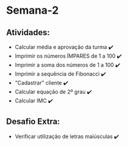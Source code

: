 # Semana-2
## Atividades:

- Calcular média e aprovação da turma ✔️
- Imprimir os números ÍMPARES de 1 a 100 ✔️
- Imprimir a soma dos números de 1 a 100 ✔️
- Imprimir a sequência de Fibonacci ✔️
- "Cadastrar" cliente ✔️
- Calcular equação de 2º grau ✔️
- Calcular IMC ✔️

## Desafio Extra:

- Verificar utilização de letras maiúsculas ✔️

